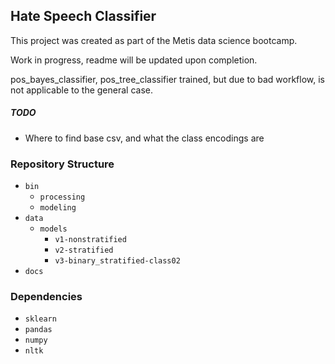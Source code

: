 ## Hate Speech Classifier  

This project was created as part of the Metis data science bootcamp.

Work in progress, readme will be updated upon completion.

pos_bayes_classifier, pos_tree_classifier trained, but due to bad workflow, is not applicable to the general case.

##### TODO
* Where to find base csv, and what the class encodings are

### Repository Structure
* `bin`
    * `processing`
    * `modeling`
* `data`
    * `models`
        * `v1-nonstratified`
        * `v2-stratified`
        * `v3-binary_stratified-class02`
* `docs`


### Dependencies
* `sklearn`
* `pandas`
* `numpy`
* `nltk`
